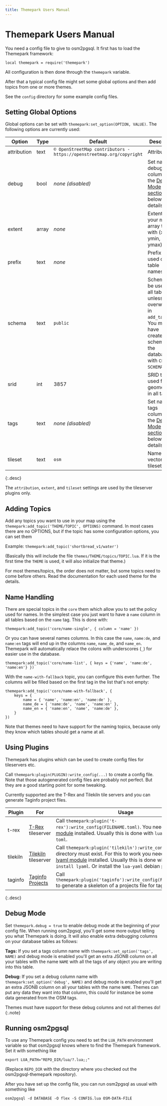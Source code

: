 ```yaml
---
title: Themepark Users Manual
---
```


# Themepark Users Manual

You need a config file to give to osm2pgsql. It first has to load the Themepark
framework:

```{lua}
local themepark = require('themepark')
```

All configuration is then done through the `themepark` variable.

After that a typical config file might set some global options and then
add topics from one or more themes.

See the `config` directory for some example config files.

## Setting Global Options

Global options can be set with `themepark:set_option(OPTION, VALUE)`. The
following options are currently used:

| Option      | Type  | Default           | Desciption |
| ----------- | ----- | ----------------- | ---------- |
| attribution | text  | `© OpenStreetMap contributors - https://openstreetmap.org/copyright` | Attribution. |
| debug       | bool  | *none (disabled)* | Set name of debug column. See the [Debug Mode section](#debug-mode) below for details. |
| extent      | array | *none*            | Extent of your map as array table with (xmin, ymin, xmax, ymax). |
| prefix      | text  | *none*            | Prefix to be used on all table names. |
| schema      | text  | `public`          | Schema to be used for all tables unless overwritten in `add_table()`. You must have created this schema in the database with `CREATE SCHEMA`. |
| srid        | int   | 3857              | SRID to be used for all geometries in all tables. |
| tags        | text  | *none (disabled)* | Set name of tags column. See the [Debug Mode section](#debug-mode) below for details. |
| tileset     | text  | `osm`             | Name of vector tiles tileset. |
{:.desc}

The `attribution`, `extent`, and `tileset` settings are used by the tileserver
plugins only.

## Adding Topics

Add any topics you want to use in your map using the
`themepark:add_topic('THEME/TOPIC', OPTIONS)` command. In most cases there
are no OPTIONS, but if the topic has some configuration options, you can set
them

Example: `themepark:add_topic('shortbread_v1/water')`

(Basically this will include the file `themes/THEME/topics/TOPIC.lua`. If it
is the first time the `THEME` is used, it will also initialize that theme.)

For most themes/topics, the order does not matter, but some topics need to come
before others. Read the documentation for each used theme for the details.

## Name Handling

There are special topics in the `core` them which allow you to set the policy
used for names. In the simplest case you just want to have a `name` column
in all tables based on the `name` tag. This is done with:

```{lua}
themepark:add_topic('core/name-single', { column = 'name' })
```

Or you can have several names columns. In this case the `name`, `name:de`, and
`name:en` tags will end up in the columns `name`, `name_de`, and `name_en`.
Themepark will automatically relace the colons with underscores (`_`) for
easier use in the database.

```{lua}
themepark:add_topic('core/name-list', { keys = {'name', 'name:de', 'name:en'} })
```

With the `name-with-fallback` topic, you can configure this even further.
The columns will be filled based on the first tag in the list that's not empty:

```{lua}
themepark:add_topic('core/name-with-fallback', {
    keys = {
        name = { 'name', 'name:en', 'name:de' },
        name_de = { 'name:de', 'name', 'name:en' },
        name_en = { 'name:en', 'name', 'name:de' },
    }
})
```

Note that themes need to have support for the naming topics, because only they
know which tables should get a name at all.

## Using Plugins

Themepark has plugins which can be used to create config files for tileservers
etc.

Call `themepark:plugin(PLUGIN):write_config(...)` to create a config file. Note
that those autogenerated config files are probably not perfect. But they are a
good starting point for some tweaking.

Currently supported are the T-Rex and Tilekiln tile servers and you can
generate Taginfo project files.

| Plugin | For | Usage |
| ------ | --- | ----- |
| t-rex  | [T-Rex](https://t-rex.tileserver.ch/) tileserver | Call `themepark:plugin('t-rex'):write_config(FILENAME.toml)`. You need the [Lua toml module](https://luarocks.org/modules/LebJe/toml) installed. Usually this is done with `luarocks install toml`. |
| tilekiln | [Tilekiln](https://github.com/pnorman/tilekiln) tileserver | Call `themepark:plugin('tilekiln'):write_config(DIR)`. The directory must exist. For this to work you need the [Lua lyaml module](https://luarocks.org/modules/gvvaughan/lyaml) installed. Usually this is done with `luarocks install lyaml`. Or install the `lua-yaml` debian package. |
| taginfo | [Taginfo Projects](https://wiki.openstreetmap.org/wiki/Taginfo/Projects) | Call `themepark:plugin('taginfo'):write_config(FILENAME.json)` to generate a skeleton of a projects file for taginfo. |
{:.desc}

## Debug Mode

Set `themepark.debug = true` to enable debug mode at the beginning of your
config file. When running osm2pgsql, you'll get some more output telling you
what Themepark is doing. It will also enable extra debugging columns on your
database tables as follows:

**Tags:** If you set a tags column name with `themepark:set_option('tags',
NAME)` and debug mode is enabled you'll get an extra JSONB column on all your
tables with the name `NAME` with all the tags of any object you are writing
into this table.

**Debug:** If you set a debug column name with `themepark:set_option('debug',
NAME)` and debug mode is enabled you'll get an extra JSONB column on all your
tables with the name `NAME`. Themes can put any data they want into that
column, this could for instance be some data generated from the OSM tags.

Themes must have support for these debug columns and not all themes do!
{:.note}

## Running osm2pgsql

To use any Themepark config you need to set the `LUA_PATH` environment variable
so that osm2pgsql knows where to find the Themepark framework. Set it with
something like

```{sh}
export LUA_PATH="REPO_DIR/lua/?.lua;;"
```

(Replace `REPO_DIR` with the directory where you checked out the
osm2pgsql-themepark repository).

After you have set up the config file, you can run osm2pgsql as usual with
something like

```{sh}
osm2pgsql -d DATABASE -O flex -S CONFIG.lua OSM-DATA-FILE
```

